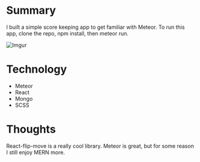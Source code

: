 # Summary

I built a simple score keeping app to get familiar with Meteor. To run this app, clone the repo, npm install, then meteor run.

![Imgur](https://i.imgur.com/hAKUetF.jpg)

# Technology

* Meteor
* React
* Mongo
* SCSS

# Thoughts

React-flip-move is a really cool library. Meteor is great, but for some reason I still enjoy MERN more.
